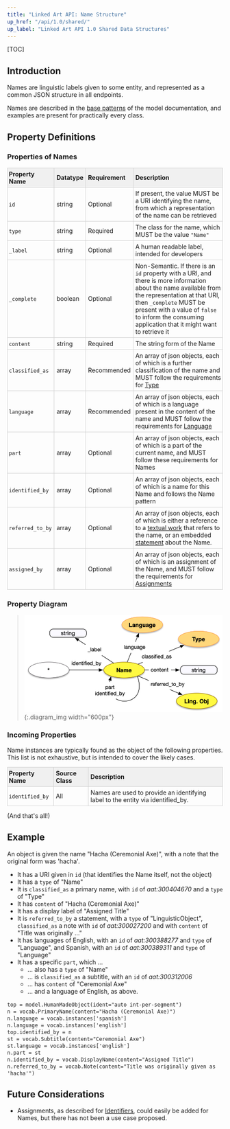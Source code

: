 ```yaml
---
title: "Linked Art API: Name Structure"
up_href: "/api/1.0/shared/"
up_label: "Linked Art API 1.0 Shared Data Structures"
---
```


<style>
th, td {
  padding: 5px 5px;
  text-align: left;
  border: 1px solid #D0D0D0; }
th { background: #F0F0F0; }
th:first-child, td:first-child { padding-left: 3px; }
th:last-child, td:last-child { padding-right: 3px; }
</style>

[TOC]

## Introduction

Names are linguistic labels given to some entity, and represented as a common JSON structure in all endpoints. 

Names are described in the [base patterns](/model/base/#types-and-classifications) of the model documentation, and examples are present for practically every class.

## Property Definitions

### Properties of Names

| Property Name     | Datatype      | Requirement | Description | 
|-------------------|---------------|-------------|-------------|
| `id`              | string        | Optional    | If present, the value MUST be a URI identifying the name, from which a representation of the name can be retrieved | 
| `type`            | string        | Required    | The class for the name, which MUST be the value `"Name"` | 
| `_label`          | string        | Optional    | A human readable label, intended for developers | <!-- LAF.4 -->
| `_complete`       | boolean       | Optional    | Non-Semantic. If there is an `id` property with a URI, and there is more information about the name available from the representation at that URI, then `_complete` MUST be present with a value of `false` to inform the consuming application that it might want to retrieve it |
| `content`         | string        | Required    | The string form of the Name | <!-- LAF.6 -->
| `classified_as`   | array         | Recommended | An array of json objects, each of which is a further classification of the name and MUST follow the requirements for [Type](../type/) | <!-- LAF.5 -->
| `language`        | array         | Recommended | An array of json objects, each of which is a language present in the content of the name and MUST follow the requirements for [Language](../type/)| <!-- LAF.7 -->
| `part`            | array         | Optional    | An array of json objects, each of which is a part of the current name, and MUST follow these requirements for Names| <!-- -->
| `identified_by`   | array         | Optional    | An array of json objects, each of which is a name for this Name and follows the Name pattern |
| `referred_to_by`  | array         | Optional    | An array of json objects, each of which is either a reference to a [textual work](../../endpoint/textual_work/) that refers to the name, or an embedded [statement](../statement/) about the Name. | <!-- -->
| `assigned_by`     | array         | Optional    | An array of json objects, each of which is an assignment of the Name, and MUST follow the requirements for [Assignments](../assignment/) |

### Property Diagram

> ![diagram](name_properties.png){:.diagram_img width="600px"}


### Incoming Properties

Name instances are typically found as the object of the following properties.  This list is not exhaustive, but is intended to cover the likely cases.

| Property Name   | Source Class      | Description |
|-----------------|-------------------|-------------|
| `identified_by` | All               | Names are used to provide an identifying label to the entity via identified_by. |

(And that's all!)

## Example

An object is given the name "Hacha (Ceremonial Axe)", with a note that the original form was 'hacha'.

* It has a URI given in `id` (that identifies the Name itself, not the object)
* It has a `type` of "Name"
* It is `classified_as` a primary name, with `id` of _aat:300404670_ and a `type` of "Type"
* It has `content` of "Hacha (Ceremonial Axe)"
* It has a display label of "Assigned Title"
* It is `referred_to_by` a statement, with a `type` of "LinguisticObject", `classified_as` a note with `id` of _aat:300027200_ and with `content` of "Title was originally ..."
* It has languages of English, with an `id` of _aat:300388277_ and `type` of "Language", and Spanish, with an `id` of _aat:300389311_ and `type` of "Language"
* It has a specific `part`, which ...
    * ... also has a `type` of "Name"
    * ... is `classified_as` a subtitle, with an `id` of _aat:300312006_
    * ... has `content` of "Ceremonial Axe"
    * ... and a language of English, as above. 

```crom
top = model.HumanMadeObject(ident="auto int-per-segment")
n = vocab.PrimaryName(content="Hacha (Ceremonial Axe)")
n.language = vocab.instances['spanish']
n.language = vocab.instances['english']
top.identified_by = n
st = vocab.Subtitle(content="Ceremonial Axe")
st.language = vocab.instances['english']
n.part = st
n.identified_by = vocab.DisplayName(content="Assigned Title")
n.referred_to_by = vocab.Note(content="Title was originally given as 'hacha'")
```


## Future Considerations

* Assignments, as described for [Identifiers](../identifier/), could easily be added for Names, but there has not been a use case proposed.

